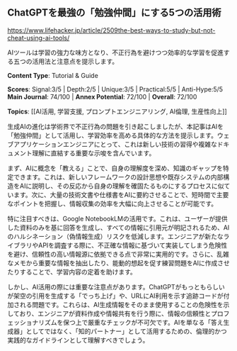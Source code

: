 ## ChatGPTを最強の「勉強仲間」にする5つの活用術

https://www.lifehacker.jp/article/2509the-best-ways-to-study-but-not-cheat-using-ai-tools/

AIツールは学習の強力な味方となり、不正行為を避けつつ効率的な学習を促進する五つの活用法と注意点を提示します。

**Content Type**: Tutorial & Guide

**Scores**: Signal:3/5 | Depth:2/5 | Unique:3/5 | Practical:5/5 | Anti-Hype:5/5
**Main Journal**: 74/100 | **Annex Potential**: 72/100 | **Overall**: 72/100

**Topics**: [[AI活用, 学習支援, プロンプトエンジニアリング, AI倫理, 生産性向上]]

生成AIの進化は学術界で不正行為の問題を引き起こしましたが、本記事はAIを「勉強仲間」として活用し、学習効率を高める具体的な方法を提示します。ウェブアプリケーションエンジニアにとって、これは新しい技術の習得や複雑なドキュメント理解に直結する重要な示唆を含んでいます。

まず、AIに概念を「教える」ことで、自身の理解度を深め、知識のギャップを特定できます。これは、新しいフレームワークの設計思想や既存システムの内部構造をAIに説明し、その反応から自身の理解を確固たるものにするプロセスに似ています。次に、大量の技術文書や仕様書をAIに要約させることで、短時間で主要なポイントを把握し、情報収集の効率を大幅に向上させることが可能です。

特に注目すべきは、Google NotebookLMの活用です。これは、ユーザーが提供した資料のみを基に回答を生成し、すべての情報に引用元が明記されるため、AIのハルシネーション（偽情報生成）リスクを低減します。エンジニアが新たなライブラリやAPIを調査する際に、不正確な情報に基づいて実装してしまう危険性を避け、信頼性の高い情報源に依拠できる点で非常に実用的です。さらに、乱雑なメモから重要な情報を抽出したり、能動的想起を促す練習問題をAIに作成させたりすることで、学習内容の定着を助けます。

しかし、AI活用の際には重要な注意点があります。ChatGPTがもっともらしいが架空の引用を生成する「でっち上げ」や、URLにAI利用を示す追跡コードが付加される問題です。これらは、AI生成情報をそのまま使用することの危険性を示しており、エンジニアが資料作成や情報共有を行う際に、情報の信頼性とプロフェッショナリズムを保つ上で厳重なチェックが不可欠です。AIを単なる「答え生成器」としてではなく、「知的パートナー」として活用するための、倫理的かつ実践的なガイドラインとして理解すべきでしょう。